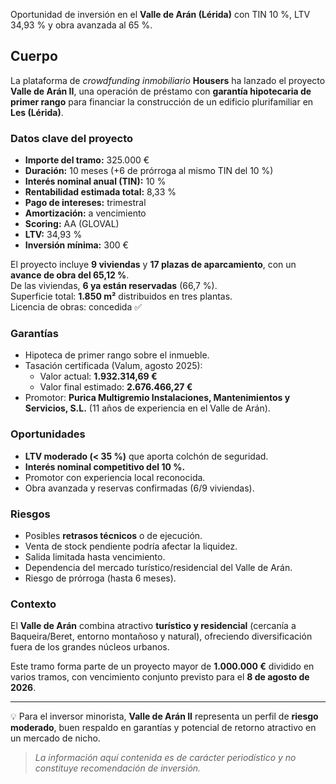 <!--meta
{
  "title": "Housers lanza Valle de Arán II: préstamo con garantía hipotecaria",
  "slug": "housers-valle-aran-ii",
  "source": "Realty Investor",
  "published_at": "2025-10-03T08:00:00+02:00",
  "hero_image": "https://newsappri/news/2025-10-02/build-to-rent-espana.webp",
  "summary": "Housers financia 9 viviendas y 17 plazas en Les (Valle de Arán, Lérida) con un tramo de 325.000 € y garantía hipotecaria de primer rango.",
  "tags": ["crowdfunding","hipotecaria","inmobiliario","lerida"]
}
-->

Oportunidad de inversión en el **Valle de Arán (Lérida)** con TIN 10 %, LTV 34,93 % y obra avanzada al 65 %.

## Cuerpo

La plataforma de *crowdfunding inmobiliario* **Housers** ha lanzado el proyecto **Valle de Arán II**, una operación de préstamo con **garantía hipotecaria de primer rango** para financiar la construcción de un edificio plurifamiliar en **Les (Lérida)**.

### Datos clave del proyecto
- **Importe del tramo:** 325.000 €  
- **Duración:** 10 meses (+6 de prórroga al mismo TIN del 10 %)  
- **Interés nominal anual (TIN):** 10 %  
- **Rentabilidad estimada total:** 8,33 %  
- **Pago de intereses:** trimestral  
- **Amortización:** a vencimiento  
- **Scoring:** AA (GLOVAL)  
- **LTV:** 34,93 %  
- **Inversión mínima:** 300 €  

El proyecto incluye **9 viviendas** y **17 plazas de aparcamiento**, con un **avance de obra del 65,12 %**.  
De las viviendas, **6 ya están reservadas** (66,7 %).  
Superficie total: **1.850 m²** distribuidos en tres plantas.  
Licencia de obras: concedida ✅

### Garantías
- Hipoteca de primer rango sobre el inmueble.  
- Tasación certificada (Valum, agosto 2025):  
  - Valor actual: **1.932.314,69 €**  
  - Valor final estimado: **2.676.466,27 €**  
- Promotor: **Purica Multigremio Instalaciones, Mantenimientos y Servicios, S.L.** (11 años de experiencia en el Valle de Arán).  

### Oportunidades
- **LTV moderado (< 35 %)** que aporta colchón de seguridad.  
- **Interés nominal competitivo del 10 %.**  
- Promotor con experiencia local reconocida.  
- Obra avanzada y reservas confirmadas (6/9 viviendas).  

### Riesgos
- Posibles **retrasos técnicos** o de ejecución.  
- Venta de stock pendiente podría afectar la liquidez.  
- Salida limitada hasta vencimiento.  
- Dependencia del mercado turístico/residencial del Valle de Arán.  
- Riesgo de prórroga (hasta 6 meses).  

### Contexto
El **Valle de Arán** combina atractivo **turístico y residencial** (cercanía a Baqueira/Beret, entorno montañoso y natural), ofreciendo diversificación fuera de los grandes núcleos urbanos.  

Este tramo forma parte de un proyecto mayor de **1.000.000 €** dividido en varios tramos, con vencimiento conjunto previsto para el **8 de agosto de 2026**.

---

💡 Para el inversor minorista, **Valle de Arán II** representa un perfil de **riesgo moderado**, buen respaldo en garantías y potencial de retorno atractivo en un mercado de nicho.

> *La información aquí contenida es de carácter periodístico y no constituye recomendación de inversión.*
